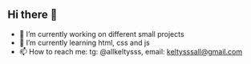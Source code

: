 ## Hi there 👋
- 🔭 I’m currently working on different small projects
- 🌱 I’m currently learning html, css and js
- 📫 How to reach me: tg: @allkeltysss, email: keltysssall@gmail.com
